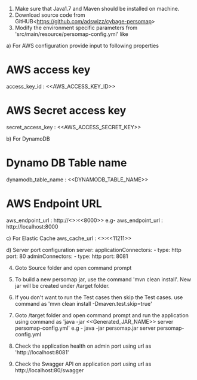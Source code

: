 1) Make sure that Java1.7 and Maven should be installed on machine.
2) Download source code from GitHUB<<https://github.com/adswizz/cybage-persomap>>
3) Modify the environment specific parameters from 'src/main/resource/persomap-config.yml' like 

a) For AWS configuration provide input to following properties
  # AWS access key
  access_key_id : <<AWS_ACCESS_KEY_ID>>

  # AWS Secret access key
  secret_access_key : <<AWS_ACCESS_SECRET_KEY>>

b) For DynamoDB 

 # Dynamo DB Table name  
  dynamodb_table_name : <<DYNAMODB_TABLE_NAME>>

 # AWS Endpoint URL
  aws_endpoint_url : http://<<IpAddress>>:<<8000>>
   e.g- aws_endpoint_url : http://localhost:8000

c) For Elastic Cache 
   aws_cache_url : <<IPAddress>>:<<11211>>

d) Server port configuration
  server:
    applicationConnectors:
      - type: http
        port: 80
    adminConnectors:
      - type: http
        port: 8081

4) Goto Source folder and open command prompt

5) To build a new persomap jar, use the command 'mvn clean install'. New jar will be created under /target folder.

6) If you don't want to run the Test cases then skip the Test cases. use command as 
'mvn clean install -Dmaven.test.skip=true'

7) Goto /target folder and open command prompt and run the application using command as 
 'java -jar <<Generated_JAR_NAME>> server persomap-config.yml'
 e.g -  java -jar persomap.jar server persomap-config.yml
 
8) Check the application health on admin port using url as 'http://localhost:8081'

9) Check the Swagger API on application port using url as http://localhost:80/swagger
